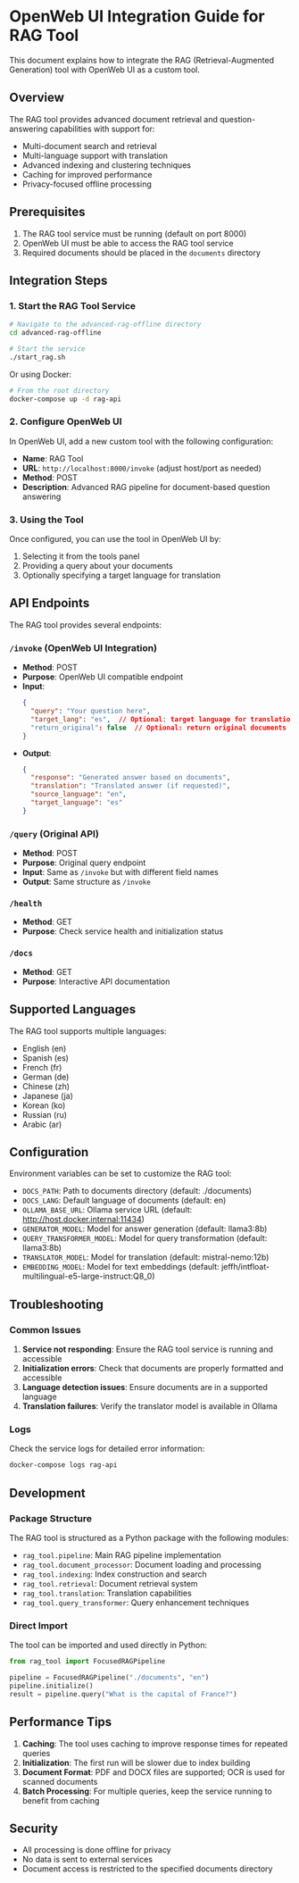 # OpenWeb UI Integration Guide for RAG Tool

This document explains how to integrate the RAG (Retrieval-Augmented Generation) tool with OpenWeb UI as a custom tool.

## Overview

The RAG tool provides advanced document retrieval and question-answering capabilities with support for:
- Multi-document search and retrieval
- Multi-language support with translation
- Advanced indexing and clustering techniques
- Caching for improved performance
- Privacy-focused offline processing

## Prerequisites

1. The RAG tool service must be running (default on port 8000)
2. OpenWeb UI must be able to access the RAG tool service
3. Required documents should be placed in the `documents` directory

## Integration Steps

### 1. Start the RAG Tool Service

```bash
# Navigate to the advanced-rag-offline directory
cd advanced-rag-offline

# Start the service
./start_rag.sh
```

Or using Docker:
```bash
# From the root directory
docker-compose up -d rag-api
```

### 2. Configure OpenWeb UI

In OpenWeb UI, add a new custom tool with the following configuration:

- **Name**: RAG Tool
- **URL**: `http://localhost:8000/invoke` (adjust host/port as needed)
- **Method**: POST
- **Description**: Advanced RAG pipeline for document-based question answering

### 3. Using the Tool

Once configured, you can use the tool in OpenWeb UI by:
1. Selecting it from the tools panel
2. Providing a query about your documents
3. Optionally specifying a target language for translation

## API Endpoints

The RAG tool provides several endpoints:

### `/invoke` (OpenWeb UI Integration)
- **Method**: POST
- **Purpose**: OpenWeb UI compatible endpoint
- **Input**: 
  ```json
  {
    "query": "Your question here",
    "target_lang": "es",  // Optional: target language for translation
    "return_original": false  // Optional: return original documents instead of generated answer
  }
  ```
- **Output**:
  ```json
  {
    "response": "Generated answer based on documents",
    "translation": "Translated answer (if requested)",
    "source_language": "en",
    "target_language": "es"
  }
  ```

### `/query` (Original API)
- **Method**: POST
- **Purpose**: Original query endpoint
- **Input**: Same as `/invoke` but with different field names
- **Output**: Same structure as `/invoke`

### `/health`
- **Method**: GET
- **Purpose**: Check service health and initialization status

### `/docs`
- **Method**: GET
- **Purpose**: Interactive API documentation

## Supported Languages

The RAG tool supports multiple languages:
- English (en)
- Spanish (es)
- French (fr)
- German (de)
- Chinese (zh)
- Japanese (ja)
- Korean (ko)
- Russian (ru)
- Arabic (ar)

## Configuration

Environment variables can be set to customize the RAG tool:

- `DOCS_PATH`: Path to documents directory (default: ./documents)
- `DOCS_LANG`: Default language of documents (default: en)
- `OLLAMA_BASE_URL`: Ollama service URL (default: http://host.docker.internal:11434)
- `GENERATOR_MODEL`: Model for answer generation (default: llama3:8b)
- `QUERY_TRANSFORMER_MODEL`: Model for query transformation (default: llama3:8b)
- `TRANSLATOR_MODEL`: Model for translation (default: mistral-nemo:12b)
- `EMBEDDING_MODEL`: Model for text embeddings (default: jeffh/intfloat-multilingual-e5-large-instruct:Q8_0)

## Troubleshooting

### Common Issues

1. **Service not responding**: Ensure the RAG tool service is running and accessible
2. **Initialization errors**: Check that documents are properly formatted and accessible
3. **Language detection issues**: Ensure documents are in a supported language
4. **Translation failures**: Verify the translator model is available in Ollama

### Logs

Check the service logs for detailed error information:
```bash
docker-compose logs rag-api
```

## Development

### Package Structure

The RAG tool is structured as a Python package with the following modules:
- `rag_tool.pipeline`: Main RAG pipeline implementation
- `rag_tool.document_processor`: Document loading and processing
- `rag_tool.indexing`: Index construction and search
- `rag_tool.retrieval`: Document retrieval system
- `rag_tool.translation`: Translation capabilities
- `rag_tool.query_transformer`: Query enhancement techniques

### Direct Import

The tool can be imported and used directly in Python:
```python
from rag_tool import FocusedRAGPipeline

pipeline = FocusedRAGPipeline("./documents", "en")
pipeline.initialize()
result = pipeline.query("What is the capital of France?")
```

## Performance Tips

1. **Caching**: The tool uses caching to improve response times for repeated queries
2. **Initialization**: The first run will be slower due to index building
3. **Document Format**: PDF and DOCX files are supported; OCR is used for scanned documents
4. **Batch Processing**: For multiple queries, keep the service running to benefit from caching

## Security

- All processing is done offline for privacy
- No data is sent to external services
- Document access is restricted to the specified documents directory